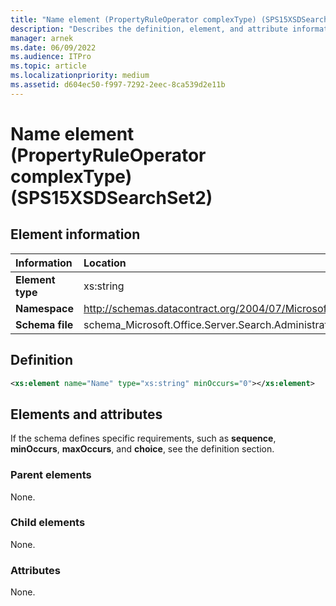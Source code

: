 ```yaml
---
title: "Name element (PropertyRuleOperator complexType) (SPS15XSDSearchSet2)"
description: "Describes the definition, element, and attribute information for the Name element (PropertyRuleOperator complexType) (SPS15XSDSearchSet2)."
manager: arnek
ms.date: 06/09/2022
ms.audience: ITPro
ms.topic: article
ms.localizationpriority: medium
ms.assetid: d604ec50-f997-7292-2eec-8ca539d2e11b
---
```


# Name element (PropertyRuleOperator complexType) (SPS15XSDSearchSet2)



## Element information

|Information|Location|
|:-----|:-----|
|**Element type** <br/> |xs:string  <br/> |
|**Namespace** <br/> |http://schemas.datacontract.org/2004/07/Microsoft.Office.Server.Search.Administration  <br/> |
|**Schema file** <br/> |schema_Microsoft.Office.Server.Search.Administration.xsd  <br/> |

## Definition

```XML
<xs:element name="Name" type="xs:string" minOccurs="0"></xs:element>

```

## Elements and attributes

If the schema defines specific requirements, such as **sequence**, **minOccurs**, **maxOccurs**, and **choice**, see the definition section.

### Parent elements

None.

### Child elements

None.

### Attributes

None.
